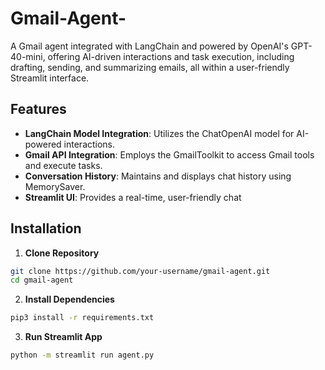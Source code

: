 # Gmail-Agent-

A Gmail agent integrated with LangChain and powered by OpenAI's GPT-40-mini, offering AI-driven interactions and task execution, including drafting, sending, and summarizing emails, all within a user-friendly Streamlit interface.

## Features
- **LangChain Model Integration**: Utilizes the ChatOpenAI model for AI-powered interactions.
- **Gmail API Integration**: Employs the GmailToolkit to access Gmail tools and execute tasks.
- **Conversation History**: Maintains and displays chat history using MemorySaver.
- **Streamlit UI**: Provides a real-time, user-friendly chat
  
## Installation
1. **Clone Repository**
```sh
git clone https://github.com/your-username/gmail-agent.git
cd gmail-agent
```

2. **Install Dependencies**
```sh
pip3 install -r requirements.txt
```

3. **Run Streamlit App**
```sh
python -m streamlit run agent.py 
```

